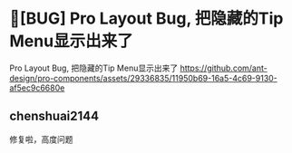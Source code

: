# 🐛[BUG] Pro Layout Bug, 把隐藏的Tip Menu显示出来了

Pro Layout Bug, 把隐藏的Tip Menu显示出来了
https://github.com/ant-design/pro-components/assets/29336835/11950b69-16a5-4c69-9130-af5ec9c6680e

## chenshuai2144

修复啦，高度问题
